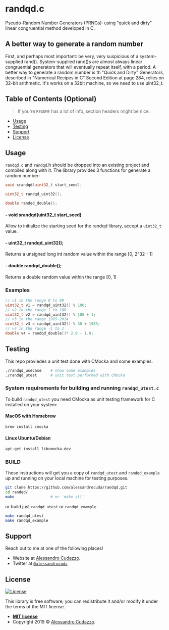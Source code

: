 # randqd.c
Pseudo-Random Number Generators (PRNGs): using "quick and dirty" linear congruential method developed in C.

## A better way to generate a random number    

First, and perhaps most important: be very, very suspicious of a 
system-supplied rand(). System-supplied rand()s are almost always 
linear congruential generators that will eventually repeat itself,
with a period.
A better way to generate a random number is th "Quick and Dirty" 
Generators, described in  "Numerical Recipes in C" Second Edition 
at page 284, relies on 32-bit arithmetic.
It's works on a 32bit machine, so we need to use uint32_t.

## Table of Contents (Optional)

> If you're `README` has a lot of info, section headers might be nice.

- [Usage](#usage)
- [Testing](#testing)
- [Support](#support)
- [License](#license)


## Usage
``randqd.c`` and ``randqd``.h should be dropped into an existing project and compiled along with it. The library provides 3 functions for generate a random number:

```c
void srandqd(uint32_t start_seed);

uint32_t randqd_uint32();

double randqd_double();
```

#### - void srandqd(uint32_t start_seed)
Allow to initialize the starting seed for the randqd library, accept a ``uint32_t`` value.

#### - uint32_t randqd_uint32();
Returns a unsigned long int random value within the range [0, 2^32 - 1]

#### - double randqd_double();
Returns a double random value within the range [0, 1)

### Examples
```c
// v1 in the range 0 to 99
uint32_t v1 = randqd_uint32() % 100;
// v2 in the range 1 to 100
uint32_t v2 = randqd_uint32() % 100 + 1;    
// v3 in the range 1985-2014         
uint32_t v3 = randqd_uint32() % 30 + 1985;          
// v4 in the range -1 to 1
double v4 = randqd_double()* 2.0 - 1.0;
```
## Testing
This repo proviedes a unit test done with CMocka and some examples. 
```bash
./randqd_usecase    # show some examples
./randqd_utest      # unit test performed with CMocka
```
### System requirements for building and running ``randqd_utest.c``
To build ``randqd_utest``  you need CMocka as unit testing framework for C installed on your system:
#### MacOS with Homebrew
```bash
brew install cmocka
```
#### Linux Ubuntu/Debian
```bash
apt-get install libcmocka-dev 
```

### BUILD
These instructions will get you a copy of ``randqd_utest`` and ``randqd_example`` up and running on your local machine for testing purposes.

```bash
git clone https://github.com/alessandrocuda/randqd.git
cd randqd/
make                # or 'make all'
```

or build just ``randqd_utest``  or ``randqd_example``
```bash
make randqd_utest              
make randqd_example
```
## Support

Reach out to me at one of the following places!

- Website at <a href="https://alessandrocudazzo.it" target="_blank">Alessandro Cudazzo</a>.
- Twitter at <a href="http://twitter.com/alessandrocuda" target="_blank">`@alessandrocuda`</a>

## License
[![License](http://img.shields.io/:license-mit-blue.svg?style=flat-square)](http://badges.mit-license.org)

This library is free software; you can redistribute it and/or modify it under
the terms of the MIT license. 

- **[MIT license](LICENSE)**
- Copyright 2019 © <a href="https://alessandrocudazzo.it" target="_blank">Alessandro Cudazzo</a>.